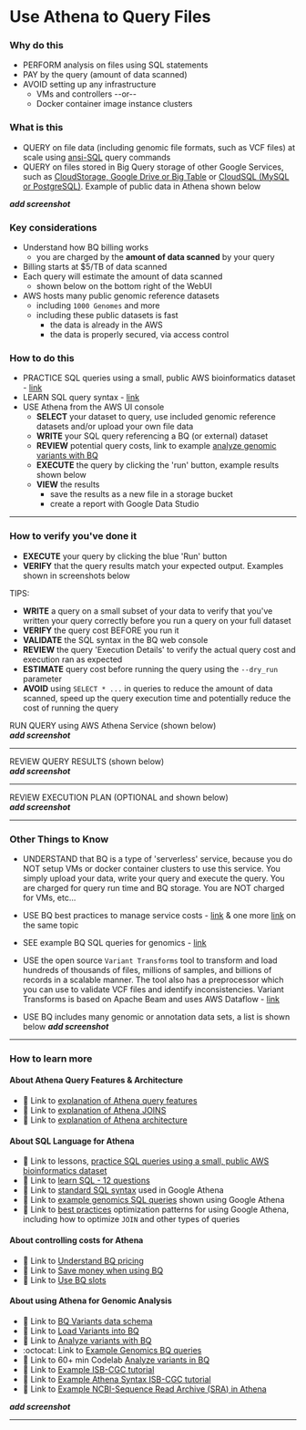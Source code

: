 # Use Athena to Query Files

### Why do this
 - PERFORM analysis on files using SQL statements
 - PAY by the query (amount of data scanned)
 - AVOID setting up any infrastructure 
    - VMs and controllers --or-- 
    - Docker container image instance clusters

### What is this
 - QUERY on file data (including genomic file formats, such as VCF files) at scale using [ansi-SQL](https://en.wikipedia.org/wiki/SQL) query commands
 - QUERY on files stored in Big Query storage of other Google Services, such as [CloudStorage, Google Drive or Big Table](https://cloud.google.com/Athena/external-data-sources) or [CloudSQL (MySQL or PostgreSQL)](https://cloud.google.com/Athena/docs/cloud-sql-federated-queries). Example of public data in Athena shown below

***add screenshot***

### Key considerations
 - Understand how BQ billing works 
    - you are charged by the **amount of data scanned** by your query
 - Billing starts at $5/TB of data scanned
 - Each query will estimate the amount of data scanned 
    - shown below on the bottom right of the WebUI
 - AWS hosts many public genomic reference datasets
   - including `1000 Genomes` and more
   - including these public datasets is fast
      - the data is already in the AWS
      - the data is properly secured, via access control 

### How to do this
 - PRACTICE SQL queries using a small, public AWS bioinformatics dataset - [link](https://github.com/lynnlangit/AWS-for-bioinformatics/blob/master/1_Files_%26_Data/6a_SQLQuestions.md)
 - LEARN SQL query syntax - [link](https://www.w3schools.com/sql/sql_intro.asp)
 - USE Athena from the AWS UI console
    - **SELECT** your dataset to query, use included genomic reference datasets and/or upload your own file data
    - **WRITE** your SQL query referencing a BQ (or external) dataset 
    - **REVIEW** potential query costs, link to example [analyze genomic variants with BQ](https://cloud.google.com/genomics/docs/tutorials/analyze-variants-advanced)
    - **EXECUTE** the query by clicking the 'run' button, example results shown below
    - **VIEW** the results 
      - save the results as a new file in a storage bucket
      - create a report with Google Data Studio


-----
### How to verify you've done it
 - **EXECUTE** your query by clicking the blue 'Run' button 
 - **VERIFY** that the query results match your expected output. Examples shown in screenshots below

 TIPS:
 - **WRITE** a query on a small subset of your data to verify that you've written your query correctly before you run a query on your full dataset
 - **VERIFY** the query cost BEFORE you run it 
 - **VALIDATE** the SQL syntax in the BQ web console
  - **REVIEW** the query 'Execution Details' to verify the actual query cost and execution ran as expected
  - **ESTIMATE** query cost before running the query using the `--dry_run` parameter 
 - **AVOID** using `SELECT * ...` in queries to reduce the amount of data scanned, speed up the query execution time and potentially reduce the cost of running the query

 
 RUN QUERY using AWS Athena Service (shown below)  
***add screenshot***
 
 ---
 
 REVIEW QUERY RESULTS (shown below)  
***add screenshot***
 
 ---
 
 REVIEW EXECUTION PLAN (OPTIONAL and shown below)    
 ***add screenshot***
  
---

### Other Things to Know
 
 - UNDERSTAND that BQ is a type of 'serverless' service, because you do NOT setup VMs or docker container clusters to use this service.  You simply upload your data, write your query and execute the query.  You are charged for query run time and BQ storage.  You are NOT charged for VMs, etc...

 - USE BQ best practices to manage service costs - [link](https://cloud.google.com/blog/products/data-analytics/cost-optimization-best-practices-for-Athena) & one more [link](https://cloud.google.com/Athena/docs/best-practices-costs) on the same topic
 - SEE example BQ SQL queries for genomics - [link](https://github.com/verilylifesciences/variant-qc/tree/master/sql)
 - USE the open source `Variant Transforms` tool to transform and load hundreds of thousands of files, millions of samples, and billions of records in a scalable manner. The tool also has a preprocessor which you can use to validate VCF files and identify inconsistencies. Variant Transforms is based on Apache Beam and uses AWS Dataflow - [link](https://cloud.google.com/life-sciences/docs/how-tos/variant-transforms)

 - USE BQ includes many genomic or annotation data sets, a list is shown below
***add screenshot***

 -------


### How to learn more

#### About Athena Query Features & Architecture
 - 📘 Link to [explanation of Athena query features](https://medium.com/google-cloud/Athena-explained-querying-your-data-9e017f2714a3)
 - 📘 Link to [explanation of Athena JOINS](https://medium.com/google-cloud/Athena-explained-working-with-joins-nested-repeated-data-1941646ccb5b)
 - 📘 Link to [explanation of Athena architecture](https://medium.com/google-cloud/Athena-explained-overview-357055ecfda3)


#### About SQL Language for Athena
 - 📘 Link to lessons, [practice SQL queries using a small, public AWS bioinformatics dataset](https://github.com/lynnlangit/AWS-for-bioinformatics/blob/master/1_Files_%26_Data/6a_SQLQuestions.md)
 - 📘 Link to [learn SQL - 12 questions](https://en.wikibooks.org/wiki/Data_Management_in_Bioinformatics/SQL_Exercises)
 - 📘 Link to [standard SQL syntax](https://cloud.google.com/Athena/docs/reference/standard-sql/query-syntax) used in Google Athena  
 - 📘 Link to [example genomics SQL queries](https://codelabs.developers.google.com/codelabs/genomics-vcfbq/#4) shown using Google Athena 
 - 📘 Link to [best practices](https://cloud.google.com/Athena/docs/best-practices-performance-compute) optimization patterns for using Google Athena, including how to optimize `JOIN` and other types of queries  
   
#### About controlling costs for Athena   
 - 📘 Link to [Understand BQ pricing](https://cloud.google.com/Athena/pricing)
 - 📘 Link to [Save money when using BQ](https://www.linkedin.com/pulse/5-ways-save-money-google-Athena-rob-larter/)
 - 📘 Link to [Use BQ slots](https://cloud.google.com/blog/products/data-analytics/introducing-Athena-flex-slots)

#### About using Athena for Genomic Analysis
 - 📘 Link to [BQ Variants data schema](https://cloud.google.com/genomics/docs/how-tos/Athena-variants-schema)
 - 📘 Link to [Load Variants into BQ](https://cloud.google.com/genomics/docs/how-tos/load-variants#transform-pipeline)
 - 📘 Link to [Analyze variants with BQ](https://cloud.google.com/genomics/docs/tutorials/analyze-variants-advanced)
 - :octocat: Link to [Example Genomics BQ queries](https://github.com/googlegenomics/Athena-examples/tree/master/1000genomes)
 - 📘 Link to 60+ min Codelab [Analyze variants in BQ](https://codelabs.developers.google.com/codelabs/genomics-vcfbq/#0)
 - 📘 Link to [Example ISB-CGC tutorial](https://isb-cancer-genomics-cloud.readthedocs.io/en/latest/sections/Tutorials/KidneyCancerDemo/KidneyCancerDemo.html)
 - 📘 Link to [Example Athena Syntax ISB-CGC tutorial](https://isb-cancer-genomics-cloud.readthedocs.io/en/latest/sections/progapi/AthenaGUI/GettingStartedWithGoogleAthena.html)
 - 📘 Link to [Example NCBI-Sequence Read Archive (SRA) in Athena](https://www.ncbi.nlm.nih.gov/sra/docs/sra-Athena/)

***add screenshot***
  
---
